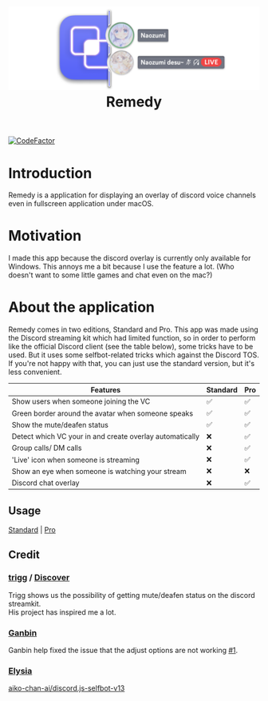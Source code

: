 <h1 align="center">
  <a href="https://github.com/Naozumi520/discordOverlayMac"><img src="./src/img/banner.png" avtar_c_icon" width="800"></a>
  <br>
  Remedy
  <br>
  <br>
</h1>

[![CodeFactor](https://www.codefactor.io/repository/github/naozumi520/remedy/badge)](https://www.codefactor.io/repository/github/naozumi520/remedy)

# Introduction
Remedy is a application for displaying an overlay of discord voice channels even in fullscreen application under macOS.  

# Motivation
I made this app because the discord overlay is currently only available for Windows. This annoys me a bit because I use the feature a lot. (Who doesn't want to some little games and chat even on the mac?)

# About the application
Remedy comes in two editions, Standard and Pro. This app was made using the Discord streaming kit which had limited function, so in order to perform like the official Discord client (see the table below), some tricks have to be used. But it uses some selfbot-related tricks which against the Discord TOS. If you're not happy with that, you can just use the standard version, but it's less convenient.

| Features                                                 | Standard           | Pro                |
| -------------------------------------------------------- | ------------------ | ------------------ |
| Show users when someone joining the VC                   | :white_check_mark: | :white_check_mark: |
| Green border around the avatar when someone speaks       | :white_check_mark: | :white_check_mark: |
| Show the mute/deafen status                              | :white_check_mark: | :white_check_mark: |
| Detect which VC your in and create overlay automatically | :x:                | :white_check_mark: |
| Group calls/ DM calls                                    | :x:                | :white_check_mark: |
| 'Live' icon when someone is streaming                    | :x:                | :white_check_mark: |
| Show an eye when someone is watching your stream         | :x:                | :x:                |
| Discord chat overlay                                     | :x:                | :white_check_mark: |

## Usage
[Standard](Standard.md) | [Pro](Pro.md)

## Credit
### [trigg](https://github.com/trigg) / [Discover](https://github.com/trigg/Discover)
Trigg shows us the possibility of getting mute/deafen status on the discord streamkit.  
His project has inspired me a lot.

### [Ganbin](https://github.com/Ganbin)
Ganbin help fixed the issue that the adjust options are not working [#1](https://github.com/Naozumi520/Remedy/issues/1).

### [Elysia](https://github.com/aiko-chan-ai)
[aiko-chan-ai/discord.js-selfbot-v13](https://github.com/aiko-chan-ai/discord.js-selfbot-v13)